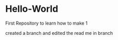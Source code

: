# Hello-World
First Repository to learn how to make 1 

created a branch and edited the read me in branch 
